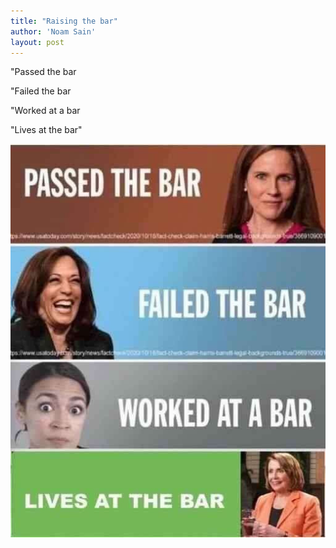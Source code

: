 ```yaml
---
title: "Raising the bar"
author: 'Noam Sain'
layout: post
---
```


"Passed the bar

"Failed the bar

"Worked at a bar

"Lives at the bar"

![Raising the bar](/assets/2021/2021-03-raising-the-bar.jpg "Raising the bar")
